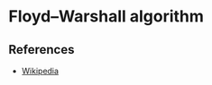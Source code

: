 # Floyd–Warshall algorithm

## References

- [Wikipedia](https://en.wikipedia.org/wiki/Floyd%E2%80%93Warshall_algorithm)
